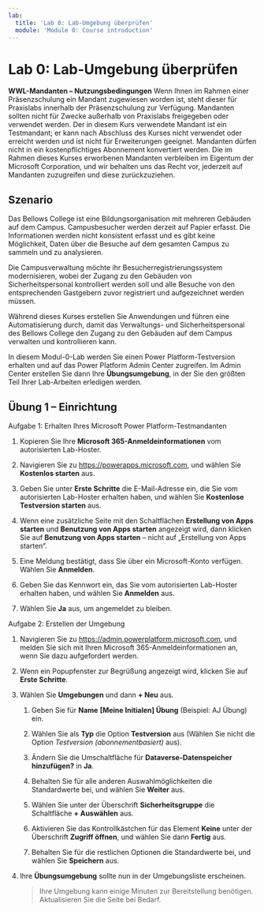 ```yaml
---
lab:
  title: 'Lab 0: Lab-Umgebung überprüfen'
  module: 'Module 0: Course introduction'
---
```


# Lab 0: Lab-Umgebung überprüfen

**WWL-Mandanten – Nutzungsbedingungen** Wenn Ihnen im Rahmen einer Präsenzschulung ein Mandant zugewiesen worden ist, steht dieser für Praxislabs innerhalb der Präsenzschulung zur Verfügung. Mandanten sollten nicht für Zwecke außerhalb von Praxislabs freigegeben oder verwendet werden. Der in diesem Kurs verwendete Mandant ist ein Testmandant; er kann nach Abschluss des Kurses nicht verwendet oder erreicht werden und ist nicht für Erweiterungen geeignet. Mandanten dürfen nicht in ein kostenpflichtiges Abonnement konvertiert werden. Die im Rahmen dieses Kurses erworbenen Mandanten verbleiben im Eigentum der Microsoft Corporation, und wir behalten uns das Recht vor, jederzeit auf Mandanten zuzugreifen und diese zurückzuziehen. 

## Szenario

Das Bellows College ist eine Bildungsorganisation mit mehreren Gebäuden auf dem Campus. Campusbesucher werden derzeit auf Papier erfasst. Die Informationen werden nicht konsistent erfasst und es gibt keine Möglichkeit, Daten über die Besuche auf dem gesamten Campus zu sammeln und zu analysieren.

Die Campusverwaltung möchte ihr Besucherregistrierungssystem modernisieren, wobei der Zugang zu den Gebäuden von Sicherheitspersonal kontrolliert werden soll und alle Besuche von den entsprechenden Gastgebern zuvor registriert und aufgezeichnet werden müssen. 

Während dieses Kurses erstellen Sie Anwendungen und führen eine Automatisierung durch, damit das Verwaltungs- und Sicherheitspersonal des Bellows College den Zugang zu den Gebäuden auf dem Campus verwalten und kontrollieren kann.

In diesem Modul-0-Lab werden Sie einen Power Platform-Testversion erhalten und auf das Power Platform Admin Center zugreifen. Im Admin Center erstellen Sie dann Ihre **Übungsumgebung**, in der Sie den größten Teil Ihrer Lab-Arbeiten erledigen werden.


## Übung 1 – Einrichtung

Aufgabe 1: Erhalten Ihres Microsoft Power Platform-Testmandanten

1.  Kopieren Sie Ihre **Microsoft 365-Anmeldeinformationen** vom autorisierten Lab-Hoster. 

1.  Navigieren Sie zu <https://powerapps.microsoft.com>, und wählen Sie **Kostenlos starten** aus.

1.  Geben Sie unter **Erste Schritte** die E-Mail-Adresse ein, die Sie vom autorisierten Lab-Hoster erhalten haben, und wählen Sie **Kostenlose Testversion starten** aus. 

1.  Wenn eine zusätzliche Seite mit den Schaltflächen **Erstellung von Apps starten** und **Benutzung von Apps starten** angezeigt wird, dann klicken Sie auf **Benutzung von Apps starten** – nicht auf „Erstellung von Apps starten“.

1.  Eine Meldung bestätigt, dass Sie über ein Microsoft-Konto verfügen. Wählen Sie **Anmelden**. 

1.  Geben Sie das Kennwort ein, das Sie vom autorisierten Lab-Hoster erhalten haben, und wählen Sie **Anmelden** aus. 

1.  Wählen Sie **Ja** aus, um angemeldet zu bleiben. 


Aufgabe 2: Erstellen der Umgebung

1.  Navigieren Sie zu <https://admin.powerplatform.microsoft.com>, und melden Sie sich mit Ihren Microsoft 365-Anmeldeinformationen an, wenn Sie dazu aufgefordert werden. 

1.  Wenn ein Popupfenster zur Begrüßung angezeigt wird, klicken Sie auf **Erste Schritte**. 

1.  Wählen Sie **Umgebungen** und dann **+ Neu** aus.

    1. Geben Sie für **Name**  **[Meine Initialen] Übung** (Beispiel: AJ Übung) ein.

    1. Wählen Sie als **Typ** die Option **Testversion** aus (Wählen Sie nicht die Option *Testversion (abonnementbasiert)* aus).

    1. Ändern Sie die Umschaltfläche für **Dataverse-Datenspeicher hinzufügen?** in **Ja**. 

    1. Behalten Sie für alle anderen Auswahlmöglichkeiten die Standardwerte bei, und wählen Sie **Weiter** aus. 

    1. Wählen Sie unter der Überschrift **Sicherheitsgruppe** die Schaltfläche **+ Auswählen** aus.

    1. Aktivieren Sie das Kontrollkästchen für das Element **Keine** unter der Überschrift **Zugriff öffnen**, und wählen Sie dann **Fertig** aus.

    1. Behalten Sie für die restlichen Optionen die Standardwerte bei, und wählen Sie **Speichern** aus. 

1.  Ihre **Übungsumgebung** sollte nun in der Umgebungsliste erscheinen. 

    > Ihre Umgebung kann einige Minuten zur Bereitstellung benötigen. Aktualisieren Sie die Seite bei Bedarf.

